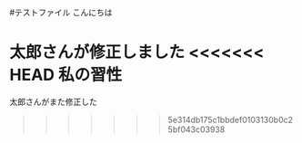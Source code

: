 #テストファイル
こんにちは

太郎さんが修正しました
<<<<<<< HEAD
私の習性
=======
太郎さんがまた修正した
>>>>>>> 5e314db175c1bbdef0103130b0c25bf043c03938
